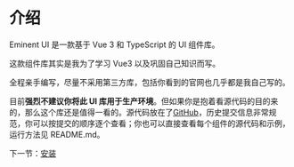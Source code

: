 # 介绍

Eminent UI 是一款基于 Vue 3 和 TypeScript 的 UI 组件库。

这款组件库其实是我为了学习 Vue3 以及巩固自己知识而写。

全程亲手编写，尽量不采用第三方库，包括你看到的官网也几乎都是我自己写的。

目前**强烈不建议你将此 UI 库用于生产环境**。但如果你是抱着看源代码的目的来的，那么这个库还是值得一看的。源代码放在了[GitHub](https://github.com/miqilin21/wt-ui-ele)，历史提交信息非常规范，你可以按提交的顺序逐个查看；你也可以直接查看每个组件的源代码和示例，运行方法见 README.md。

下一节：[安装](#/doc/install)
